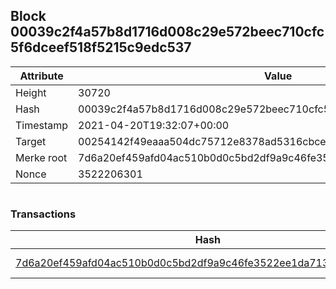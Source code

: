## Block 00039c2f4a57b8d1716d008c29e572beec710cfc5f6dceef518f5215c9edc537

Attribute | Value
--- | ---
Height | 30720
Hash | 00039c2f4a57b8d1716d008c29e572beec710cfc5f6dceef518f5215c9edc537
Timestamp | 2021-04-20T19:32:07+00:00
Target | 00254142f49eaaa504dc75712e8378ad5316cbcead634704b3734b6271167cc4
Merke root | 7d6a20ef459afd04ac510b0d0c5bd2df9a9c46fe3522ee1da713b054752203ff
Nonce | 3522206301

```

```

### Transactions

Hash | Amount
--- | ---
[7d6a20ef459afd04ac510b0d0c5bd2df9a9c46fe3522ee1da713b054752203ff](7d6a20ef459afd04ac510b0d0c5bd2df9a9c46fe3522ee1da713b054752203ff.md) | 10.00000000 SKEPTI 
